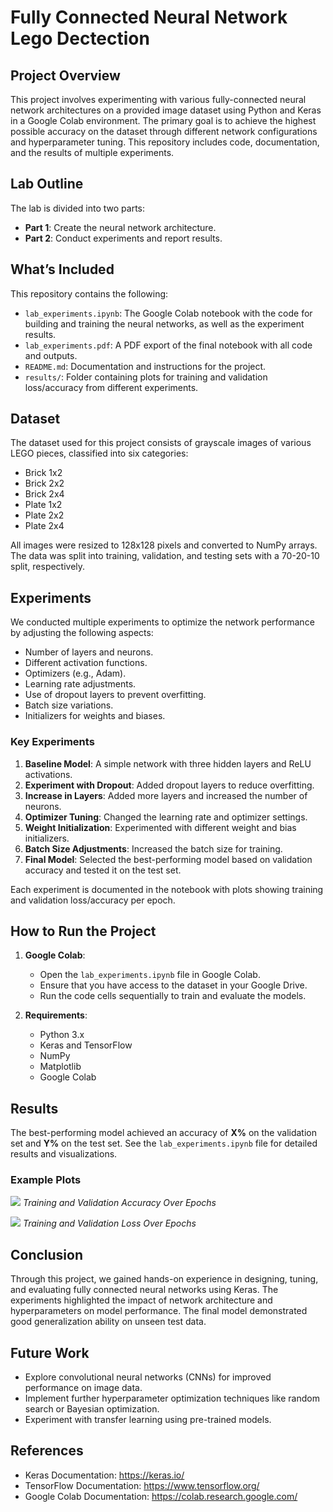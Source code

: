 

# Fully Connected Neural Network Lego Dectection

## Project Overview

This project involves experimenting with various fully-connected neural network architectures on a provided image dataset using Python and Keras in a Google Colab environment. The primary goal is to achieve the highest possible accuracy on the dataset through different network configurations and hyperparameter tuning. This repository includes code, documentation, and the results of multiple experiments.



## Lab Outline

The lab is divided into two parts:
- **Part 1**: Create the neural network architecture.
- **Part 2**: Conduct experiments and report results.

## What’s Included

This repository contains the following:
- `lab_experiments.ipynb`: The Google Colab notebook with the code for building and training the neural networks, as well as the experiment results.
- `lab_experiments.pdf`: A PDF export of the final notebook with all code and outputs.
- `README.md`: Documentation and instructions for the project.
- `results/`: Folder containing plots for training and validation loss/accuracy from different experiments.

## Dataset

The dataset used for this project consists of grayscale images of various LEGO pieces, classified into six categories:
- Brick 1x2
- Brick 2x2
- Brick 2x4
- Plate 1x2
- Plate 2x2
- Plate 2x4

All images were resized to 128x128 pixels and converted to NumPy arrays. The data was split into training, validation, and testing sets with a 70-20-10 split, respectively.

## Experiments

We conducted multiple experiments to optimize the network performance by adjusting the following aspects:
- Number of layers and neurons.
- Different activation functions.
- Optimizers (e.g., Adam).
- Learning rate adjustments.
- Use of dropout layers to prevent overfitting.
- Batch size variations.
- Initializers for weights and biases.

### Key Experiments

1. **Baseline Model**: A simple network with three hidden layers and ReLU activations.
2. **Experiment with Dropout**: Added dropout layers to reduce overfitting.
3. **Increase in Layers**: Added more layers and increased the number of neurons.
4. **Optimizer Tuning**: Changed the learning rate and optimizer settings.
5. **Weight Initialization**: Experimented with different weight and bias initializers.
6. **Batch Size Adjustments**: Increased the batch size for training.
7. **Final Model**: Selected the best-performing model based on validation accuracy and tested it on the test set.

Each experiment is documented in the notebook with plots showing training and validation loss/accuracy per epoch.

## How to Run the Project

1. **Google Colab**:
   - Open the `lab_experiments.ipynb` file in Google Colab.
   - Ensure that you have access to the dataset in your Google Drive.
   - Run the code cells sequentially to train and evaluate the models.

2. **Requirements**:
   - Python 3.x
   - Keras and TensorFlow
   - NumPy
   - Matplotlib
   - Google Colab

## Results

The best-performing model achieved an accuracy of **X%** on the validation set and **Y%** on the test set. See the `lab_experiments.ipynb` file for detailed results and visualizations.

### Example Plots

![](results/train_val_accuracy_plot.png)
*Training and Validation Accuracy Over Epochs*

![](results/train_val_loss_plot.png)
*Training and Validation Loss Over Epochs*

## Conclusion

Through this project, we gained hands-on experience in designing, tuning, and evaluating fully connected neural networks using Keras. The experiments highlighted the impact of network architecture and hyperparameters on model performance. The final model demonstrated good generalization ability on unseen test data.

## Future Work

- Explore convolutional neural networks (CNNs) for improved performance on image data.
- Implement further hyperparameter optimization techniques like random search or Bayesian optimization.
- Experiment with transfer learning using pre-trained models.

## References

- Keras Documentation: https://keras.io/
- TensorFlow Documentation: https://www.tensorflow.org/
- Google Colab Documentation: https://colab.research.google.com/
